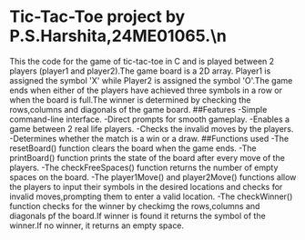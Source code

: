 # Tic-Tac-Toe project by P.S.Harshita,24ME01065.\n
This the code for the game of tic-tac-toe in C and is played between 2 players (player1 and player2).The game board is a 2D array. Player1 is assigned the symbol 'X' while Player2 is assigned the symbol 'O'.The game ends when either of the players have achieved three symbols in a row or when the board is full.The winner is determined by checking the rows,columns and diagonals of the game board.
##Features
-Simple command-line interface.
-Direct prompts for smooth gameplay.
-Enables a game between 2 real life players.
-Checks the invalid moves by the players.
-Determines whether the match is a win or a draw.
##Functions used
-The resetBoard() function clears the board when the game ends.
-The printBoard() function prints the state of the board after every move of the players.
-The checkFreeSpaces() function returns the number of empty spaces on the board.
-The player1Move() and player2Move() functions allow the players to input their symbols in the desired locations and checks for invalid moves,prompting them to enter a valid location.
-The checkWinner() function checks for the winner by checkimg the rows,columns and diagonals pf the board.If winner is found it returns the symbol of the winner.If no winner, it returns an empty space.
